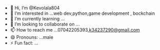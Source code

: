 - 👋 Hi, I’m @Kevolala804
- 👀 I’m interested in ...web dev,python,game development , bockchain
- 🌱 I’m currently learning ...
- 💞️ I’m looking to collaborate on ...
- 📫 How to reach me ...07042205393,k34237290@gmail.com
- 😄 Pronouns: ...male
- ⚡ Fun fact: ...

<!---
Kevolala804/Kevolala804 is a ✨ special ✨ repository because its `README.md` (this file) appears on your GitHub profile.
You can click the Preview link to take a look at your changes.
--->
